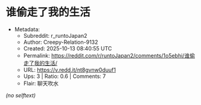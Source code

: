 # 谁偷走了我的生活

- Metadata:
  - Subreddit: r_runtoJapan2
  - Author: Creepy-Relation-9132
  - Created: 2025-10-13 08:40:55 UTC
  - Permalink: https://reddit.com/r/runtoJapan2/comments/1o5ebhi/谁偷走了我的生活/
  - URL: https://v.redd.it/nt8gvnw0duuf1
  - Ups: 3 | Ratio: 0.6 | Comments: 7
  - Flair: 聊天吹水

_(no selftext)_
